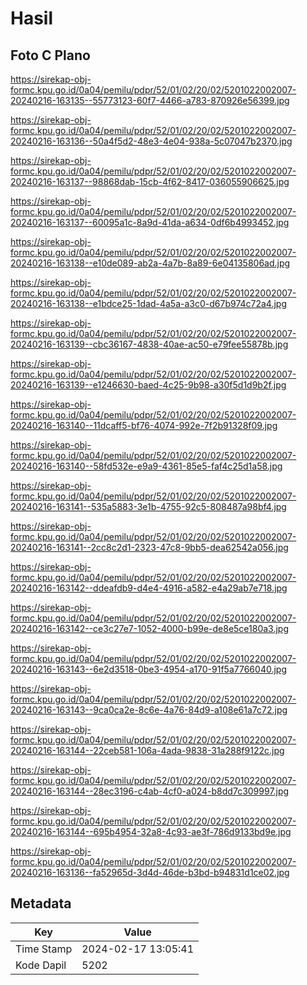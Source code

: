 # Hasil

## Foto C Plano

https://sirekap-obj-formc.kpu.go.id/0a04/pemilu/pdpr/52/01/02/20/02/5201022002007-20240216-163135--55773123-60f7-4466-a783-870926e56399.jpg

https://sirekap-obj-formc.kpu.go.id/0a04/pemilu/pdpr/52/01/02/20/02/5201022002007-20240216-163136--50a4f5d2-48e3-4e04-938a-5c07047b2370.jpg

https://sirekap-obj-formc.kpu.go.id/0a04/pemilu/pdpr/52/01/02/20/02/5201022002007-20240216-163137--98868dab-15cb-4f62-8417-036055906625.jpg

https://sirekap-obj-formc.kpu.go.id/0a04/pemilu/pdpr/52/01/02/20/02/5201022002007-20240216-163137--60095a1c-8a9d-41da-a634-0df6b4993452.jpg

https://sirekap-obj-formc.kpu.go.id/0a04/pemilu/pdpr/52/01/02/20/02/5201022002007-20240216-163138--e10de089-ab2a-4a7b-8a89-6e04135806ad.jpg

https://sirekap-obj-formc.kpu.go.id/0a04/pemilu/pdpr/52/01/02/20/02/5201022002007-20240216-163138--e1bdce25-1dad-4a5a-a3c0-d67b974c72a4.jpg

https://sirekap-obj-formc.kpu.go.id/0a04/pemilu/pdpr/52/01/02/20/02/5201022002007-20240216-163139--cbc36167-4838-40ae-ac50-e79fee55878b.jpg

https://sirekap-obj-formc.kpu.go.id/0a04/pemilu/pdpr/52/01/02/20/02/5201022002007-20240216-163139--e1246630-baed-4c25-9b98-a30f5d1d9b2f.jpg

https://sirekap-obj-formc.kpu.go.id/0a04/pemilu/pdpr/52/01/02/20/02/5201022002007-20240216-163140--11dcaff5-bf76-4074-992e-7f2b91328f09.jpg

https://sirekap-obj-formc.kpu.go.id/0a04/pemilu/pdpr/52/01/02/20/02/5201022002007-20240216-163140--58fd532e-e9a9-4361-85e5-faf4c25d1a58.jpg

https://sirekap-obj-formc.kpu.go.id/0a04/pemilu/pdpr/52/01/02/20/02/5201022002007-20240216-163141--535a5883-3e1b-4755-92c5-808487a98bf4.jpg

https://sirekap-obj-formc.kpu.go.id/0a04/pemilu/pdpr/52/01/02/20/02/5201022002007-20240216-163141--2cc8c2d1-2323-47c8-9bb5-dea62542a056.jpg

https://sirekap-obj-formc.kpu.go.id/0a04/pemilu/pdpr/52/01/02/20/02/5201022002007-20240216-163142--ddeafdb9-d4e4-4916-a582-e4a29ab7e718.jpg

https://sirekap-obj-formc.kpu.go.id/0a04/pemilu/pdpr/52/01/02/20/02/5201022002007-20240216-163142--ce3c27e7-1052-4000-b99e-de8e5ce180a3.jpg

https://sirekap-obj-formc.kpu.go.id/0a04/pemilu/pdpr/52/01/02/20/02/5201022002007-20240216-163143--6e2d3518-0be3-4954-a170-91f5a7766040.jpg

https://sirekap-obj-formc.kpu.go.id/0a04/pemilu/pdpr/52/01/02/20/02/5201022002007-20240216-163143--9ca0ca2e-8c6e-4a76-84d9-a108e61a7c72.jpg

https://sirekap-obj-formc.kpu.go.id/0a04/pemilu/pdpr/52/01/02/20/02/5201022002007-20240216-163144--22ceb581-106a-4ada-9838-31a288f9122c.jpg

https://sirekap-obj-formc.kpu.go.id/0a04/pemilu/pdpr/52/01/02/20/02/5201022002007-20240216-163144--28ec3196-c4ab-4cf0-a024-b8dd7c309997.jpg

https://sirekap-obj-formc.kpu.go.id/0a04/pemilu/pdpr/52/01/02/20/02/5201022002007-20240216-163144--695b4954-32a8-4c93-ae3f-786d9133bd9e.jpg

https://sirekap-obj-formc.kpu.go.id/0a04/pemilu/pdpr/52/01/02/20/02/5201022002007-20240216-163136--fa52965d-3d4d-46de-b3bd-b94831d1ce02.jpg


## Metadata

| Key        | Value               |
| ---------- | ------------------- |
| Time Stamp | 2024-02-17 13:05:41 |
| Kode Dapil | 5202                |



